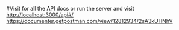 #Visit for all the API docs or run the server and visit [http://localhost:3000/api#/](http://localhost:3000/api#/)
https://documenter.getpostman.com/view/12812934/2sA3kUHNhV
